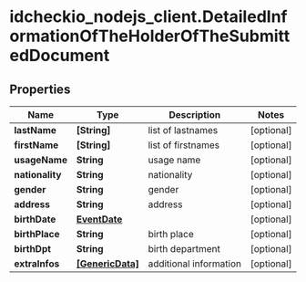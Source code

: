 # idcheckio_nodejs_client.DetailedInformationOfTheHolderOfTheSubmittedDocument

## Properties
Name | Type | Description | Notes
------------ | ------------- | ------------- | -------------
**lastName** | **[String]** | list of lastnames | [optional] 
**firstName** | **[String]** | list of firstnames | [optional] 
**usageName** | **String** | usage name | [optional] 
**nationality** | **String** | nationality | [optional] 
**gender** | **String** | gender | [optional] 
**address** | **String** | address | [optional] 
**birthDate** | [**EventDate**](EventDate.md) |  | [optional] 
**birthPlace** | **String** | birth place | [optional] 
**birthDpt** | **String** | birth department | [optional] 
**extraInfos** | [**[GenericData]**](GenericData.md) | additional information | [optional] 


